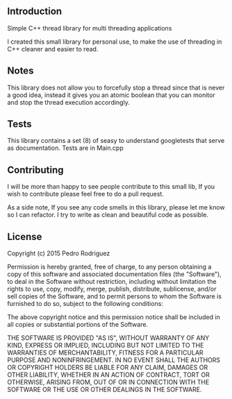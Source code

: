 Introduction
------------
Simple C++ thread library for multi threading applications

I created this small library for personal use, to make the use of threading in C++ cleaner and easier to read.

Notes
------------
This library does not allow you to forcefully stop a thread since that is never a good idea, instead it gives you an atomic boolean that you can monitor and stop the thread execution accordingly.

Tests
------------
This library contains a set (8) of seasy to understand googletests that serve as documentation.
Tests are in Main.cpp

Contributing
------------
I will be more than happy to see people contribute to this small lib, If you wish to contribute please feel free to do a pull request.

As a side note, If you see any code smells in this library, please let me know so I can refactor.
I try to write as clean and beautiful code as possible.


License
------------
Copyright (c) 2015 Pedro Rodriguez

Permission is hereby granted, free of charge, to any person
obtaining a copy of this software and associated documentation
files (the "Software"), to deal in the Software without
restriction, including without limitation the rights to use, copy,
modify, merge, publish, distribute, sublicense, and/or sell copies
of the Software, and to permit persons to whom the Software is
furnished to do so, subject to the following conditions:

The above copyright notice and this permission notice shall be
included in all copies or substantial portions of the Software.

THE SOFTWARE IS PROVIDED "AS IS", WITHOUT WARRANTY OF ANY KIND,
EXPRESS OR IMPLIED, INCLUDING BUT NOT LIMITED TO THE WARRANTIES OF
MERCHANTABILITY, FITNESS FOR A PARTICULAR PURPOSE AND
NONINFRINGEMENT. IN NO EVENT SHALL THE AUTHORS OR COPYRIGHT HOLDERS
BE LIABLE FOR ANY CLAIM, DAMAGES OR OTHER LIABILITY, WHETHER IN AN
ACTION OF CONTRACT, TORT OR OTHERWISE, ARISING FROM, OUT OF OR IN
CONNECTION WITH THE SOFTWARE OR THE USE OR OTHER DEALINGS IN THE
SOFTWARE.
